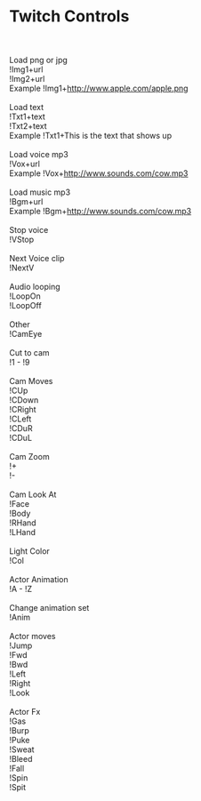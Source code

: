 # Twitch Controls <br /><br />
Load png or jpg <br />
!Img1+url <br />
!Img2+url <br />
Example !Img1+http://www.apple.com/apple.png <br /><br />
Load text <br />
!Txt1+text <br />
!Txt2+text <br />
Example !Txt1+This is the text that shows up <br /><br />
Load voice mp3 <br />
!Vox+url <br />
Example !Vox+http://www.sounds.com/cow.mp3 <br /><br />
Load music mp3 <br />
!Bgm+url <br />
Example !Bgm+http://www.sounds.com/cow.mp3 <br /><br />
Stop voice <br />
!VStop <br /><br />
Next Voice clip <br />
!NextV <br /><br />
Audio looping <br />
!LoopOn <br />
!LoopOff <br /><br />
Other <br />
!CamEye <br /><br />
Cut to cam <br />
!1 - !9 <br /><br />
Cam Moves <br />
!CUp <br />
!CDown <br />
!CRight <br />
!CLeft <br />
!CDuR <br />
!CDuL <br /><br />
Cam Zoom <br />
!+ <br />
!- <br /><br />
Cam Look At <br />
!Face <br />
!Body <br />
!RHand <br />
!LHand <br /><br />
Light Color <br />
!Col <br /><br />
Actor Animation <br />
!A - !Z <br /><br />
Change animation set <br />
!Anim <br /><br />
Actor moves <br />
!Jump <br />
!Fwd <br />
!Bwd <br />
!Left <br />
!Right <br />
!Look <br /><br />
Actor Fx <br />
!Gas <br />
!Burp <br />
!Puke <br />
!Sweat <br />
!Bleed <br />
!Fall <br />
!Spin <br />
!Spit <br />







